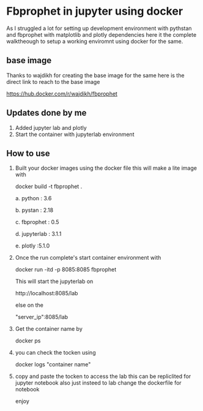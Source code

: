 # Fbprophet in jupyter using docker 
As I struggled a lot for setting up development environment with pythstan and fbprophet with matplotlib and plotly dependencies here it the complete walktheough to setup a working enviromnt using docker for the same.

## base image
Thanks to wajdikh for creating the base image for the same here is the direct link to reach to the base image<p>
https://hub.docker.com/r/wajdikh/fbprophet
  
## Updates done by me 
  1. Added jupyter lab and plotly
  2. Start the container with jupyterlab environment 
 
## How to use 
  1. Built your docker images using the docker file this will make a lite image with<p> docker build -t fbprophet . <p>
    a. python : 3.6<p>
    b. pystan : 2.18<p>
    c. fbprophet : 0.5<p>
    d. jupyterlab : 3.1.1<p>
    e. plotly :5.1.0
  2. Once the run complete's start container environment with <p> docker run -itd -p 8085:8085 fbprophet <p>
    This will start the jupyterlab on <p> http://localhost:8085/lab <p> else on the <p>"server_ip":8085/lab<p>
  3. Get the container name by <p>
    docker ps <p>
  4. you can check the tocken using <p>
    docker logs "container name" <p>
  5. copy and paste the tocken to access the lab this can be repliclited for jupyter notebook also just insteed to lab change the dockerfile for notebook <p>enjoy<p>
      
